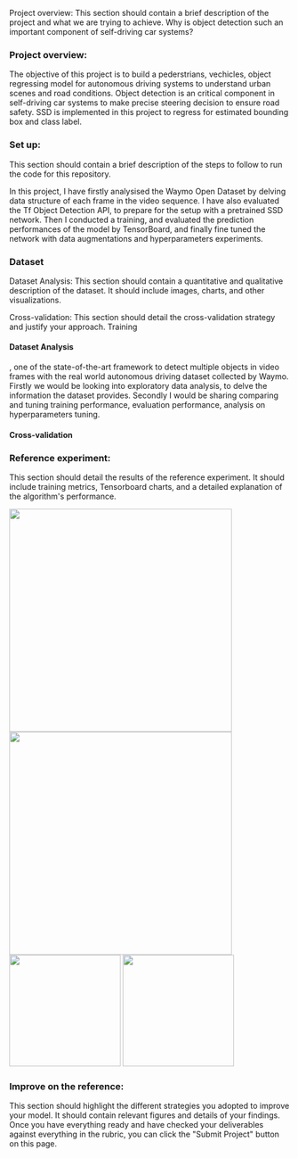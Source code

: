 Project overview: This section should contain a brief description of the project and what we are trying to achieve. Why is object detection such an important component of self-driving car systems?


### Project overview:
The objective of this project is to build a pederstrians, vechicles, object regressing model for autonomous driving systems to understand urban scenes and road conditions.   Object detection is an critical component in self-driving car systems to make precise steering decision to ensure road safety.  SSD is implemented in this project to regress for estimated bounding box and class label.  

### Set up: 
This section should contain a brief description of the steps to follow to run the code for this repository.

In this project, I have firstly analysised the Waymo Open Dataset by delving data structure of each frame in the video sequence. I have also evaluated the Tf Object Detection API, to prepare for the setup with a pretrained SSD  network.  Then I conducted a training, and evaluated the prediction performances of the model by TensorBoard, and finally fine tuned the network with data augmentations and hyperparameters experiments.

### Dataset
Dataset Analysis: This section should contain a quantitative and qualitative description of the dataset. It should include images, charts, and other visualizations.

Cross-validation: This section should detail the cross-validation strategy and justify your approach.
Training

#### Dataset Analysis
, one of the state-of-the-art framework to detect multiple objects in video frames with the real world autonomous driving dataset collected by Waymo.  Firstly we would be looking into exploratory data analysis, to delve the information the dataset provides.  Secondly I would be sharing comparing and tuning training performance, evaluation performance, analysis on hyperparameters tuning.

#### Cross-validation

### Reference experiment: 
This section should detail the results of the reference experiment. It should include training metrics, Tensorboard charts, and a detailed explanation of the algorithm's performance.

<img src="https://user-images.githubusercontent.com/21034990/221380143-e6e7400f-7773-426a-ab0e-e2c226c94df0.png" width=400><br>
<img src="https://user-images.githubusercontent.com/21034990/221380153-b6b1e8ef-6b9d-46dd-bf15-22b0d2b4fa43.png" width=400><br>
<img src="https://user-images.githubusercontent.com/21034990/221380157-82d80f83-a4f5-460a-9144-e5699ee2774d.png" width=200>
<img src="https://user-images.githubusercontent.com/21034990/221380163-87554253-6aae-4040-9ead-27dae359715a.png" width=200><br>


### Improve on the reference: 
This section should highlight the different strategies you adopted to improve your model. It should contain relevant figures and details of your findings.
Once you have everything ready and have checked your deliverables against everything in the rubric, you can click the "Submit Project" button on this page.
